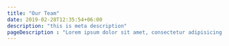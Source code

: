 ```yaml
---
title: "Our Team"
date: 2019-02-28T12:35:54+06:00
description: "this is meta description"
pageDescription : "Lorem ipsum dolor sit amet, consectetur adipisicing elit. Unde, beatae atque dolorum impedit provident veritatis inventore similique deserunt suscipit quae."
---
```


